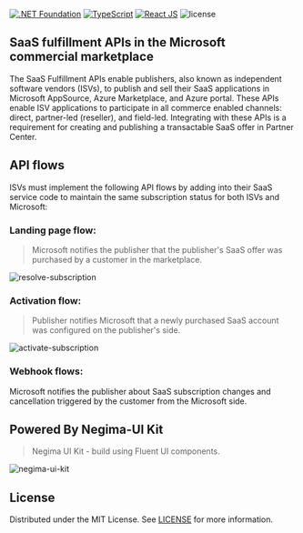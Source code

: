 [![.NET Foundation](https://img.shields.io/badge/.NET%20Foundation-blueviolet.svg?logo=.net&logoColor=white)](https://www.dotnetfoundation.org/) [![TypeScript](https://img.shields.io/badge/TypeScript-007ACC?logo=typescript&logoColor=white)](https://www.typescriptlang.org/) [![React JS](https://img.shields.io/badge/React%20JS-374151?logo=react&logoColor=61DAFB)](https://react.dev/) ![license](https://img.shields.io/badge/license-MIT-blue.svg)

## SaaS fulfillment APIs in the Microsoft commercial marketplace
The SaaS Fulfillment APIs enable publishers, also known as independent software vendors (ISVs), to publish and sell their SaaS applications in Microsoft AppSource, Azure Marketplace, and Azure portal. These APIs enable ISV applications to participate in all commerce enabled channels: direct, partner-led (reseller), and field-led. Integrating with these APIs is a requirement for creating and publishing a transactable SaaS offer in Partner Center.

## API flows
ISVs must implement the following API flows by adding into their SaaS service code to maintain the same subscription status for both ISVs and Microsoft:

### Landing page flow: 
> Microsoft notifies the publisher that the publisher's SaaS offer was purchased by a customer in the marketplace.

![resolve-subscription](https://github.com/user-attachments/assets/d587ca0c-6f91-40b9-9881-062afe7a29cd)

### Activation flow: 
> Publisher notifies Microsoft that a newly purchased SaaS account was configured on the publisher's side.

![activate-subscription](https://github.com/user-attachments/assets/7f0cdedc-e37d-4ea2-ac83-9692c829475f)

### Webhook flows: 
Microsoft notifies the publisher about SaaS subscription changes and cancellation triggered by the customer from the Microsoft side.

## Powered By Negima-UI Kit
> Negima UI Kit - build using Fluent UI components.

![negima-ui-kit](https://github.com/user-attachments/assets/56c6d698-c69a-4f45-91ee-738bf7352d5c)

## License

Distributed under the MIT License. See [LICENSE](https://github.com/negimatare/saas-fullfilment-isv-management-preview/blob/main/LICENSE) for more information.
